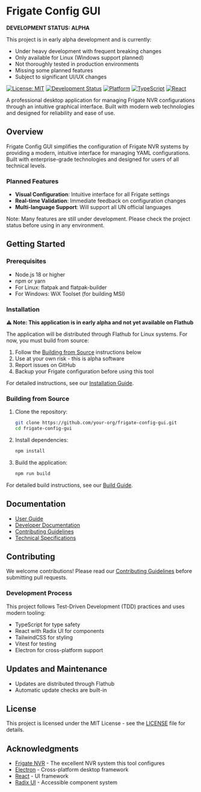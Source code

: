 # Frigate Config GUI

**DEVELOPMENT STATUS: ALPHA**

This project is in early alpha development and is currently:
- Under heavy development with frequent breaking changes
- Only available for Linux (Windows support planned)
- Not thoroughly tested in production environments
- Missing some planned features
- Subject to significant UI/UX changes

[![License: MIT](https://img.shields.io/badge/License-MIT-blue.svg)](https://opensource.org/licenses/MIT)
[![Development Status](https://img.shields.io/badge/Status-Alpha-red)](https://github.com/your-org/frigate-config-gui)
[![Platform](https://img.shields.io/badge/Platform-Linux-green)](https://flathub.org)
[![TypeScript](https://img.shields.io/badge/TypeScript-5.0-blue)](https://www.typescriptlang.org/)
[![React](https://img.shields.io/badge/React-18.0-blue)](https://reactjs.org/)

A professional desktop application for managing Frigate NVR configurations through an intuitive graphical interface. Built with modern web technologies and designed for reliability and ease of use.

<!-- 
Release checklist badge (add when available on Flathub):
[![Flatpak](https://img.shields.io/badge/Flatpak-available-green)](https://flathub.org)
-->

## Overview

Frigate Config GUI simplifies the configuration of Frigate NVR systems by providing a modern, intuitive interface for managing YAML configurations. Built with enterprise-grade technologies and designed for users of all technical levels.

### Planned Features

- **Visual Configuration**: Intuitive interface for all Frigate settings
- **Real-time Validation**: Immediate feedback on configuration changes
- **Multi-language Support**: Will support all UN official languages

Note: Many features are still under development. Please check the project status before using in any environment.

## Getting Started

### Prerequisites

- Node.js 18 or higher
- npm or yarn
- For Linux: flatpak and flatpak-builder
- For Windows: WiX Toolset (for building MSI)

### Installation

⚠️ **Note: This application is in early alpha and not yet available on Flathub**

The application will be distributed through Flathub for Linux systems. For now, you must build from source:

1. Follow the [Building from Source](#building-from-source) instructions below
2. Use at your own risk - this is alpha software
3. Report issues on GitHub
4. Backup your Frigate configuration before using this tool

For detailed instructions, see our [Installation Guide](docs/user/installation.md).

### Building from Source

1. Clone the repository:
   ```bash
   git clone https://github.com/your-org/frigate-config-gui.git
   cd frigate-config-gui
   ```

2. Install dependencies:
   ```bash
   npm install
   ```

3. Build the application:
   ```bash
   npm run build
   ```

For detailed build instructions, see our [Build Guide](docs/dev/building.md).

## Documentation

- [User Guide](docs/user/README.md)
- [Developer Documentation](docs/dev/README.md)
- [Contributing Guidelines](CONTRIBUTING.md)
- [Technical Specifications](SPECIFICATIONS.md)

## Contributing

We welcome contributions! Please read our [Contributing Guidelines](CONTRIBUTING.md) before submitting pull requests.

### Development Process

This project follows Test-Driven Development (TDD) practices and uses modern tooling:

- TypeScript for type safety
- React with Radix UI for components
- TailwindCSS for styling
- Vitest for testing
- Electron for cross-platform support

## Updates and Maintenance

- Updates are distributed through Flathub
- Automatic update checks are built-in

## License

This project is licensed under the MIT License - see the [LICENSE](LICENSE) file for details.

## Acknowledgments

- [Frigate NVR](https://github.com/blakeblackshear/frigate) - The excellent NVR system this tool configures
- [Electron](https://www.electronjs.org/) - Cross-platform desktop framework
- [React](https://reactjs.org/) - UI framework
- [Radix UI](https://www.radix-ui.com/) - Accessible component system
